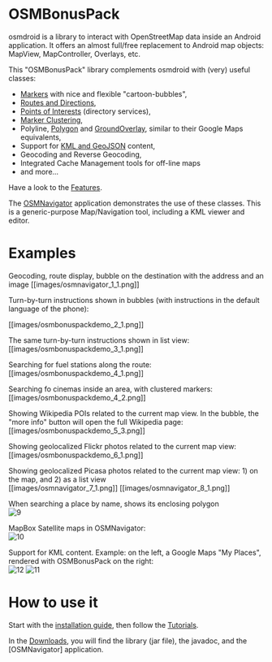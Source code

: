 # OSMBonusPack
osmdroid is a library to interact with OpenStreetMap data inside an Android application. It offers an almost full/free replacement to Android map objects: MapView, MapController, Overlays, etc.

This "OSMBonusPack" library complements osmdroid with (very) useful classes:

*  [Markers](Tutorial_0) with nice and flexible "cartoon-bubbles",
*  [Routes and Directions](Tutorial_1),
*  [Points of Interests](Tutorial_2) (directory services),
*  [Marker Clustering](Tutorial_3),
*  Polyline, [Polygon](Tutorial_5) and [GroundOverlay](Tutorial_5), similar to their Google Maps equivalents,
*  Support for [KML and GeoJSON](Tutorial_4) content,
*  Geocoding and Reverse Geocoding,
*  Integrated Cache Management tools for off-line maps
*  and more...

Have a look to the [Features](https://github.com/MKergall/osmbonuspack/wiki/features).

The [OSMNavigator](OSMNavigator) application demonstrates the use of these classes. This is a generic-purpose Map/Navigation tool, including a KML viewer and editor.

# Examples

Geocoding, route display, bubble on the destination with the address and an image
[[images/osmnavigator_1_1.png]]

Turn-by-turn instructions shown in bubbles (with instructions in the default language of the phone):

[[images/osmbonuspackdemo_2_1.png]]

The same turn-by-turn instructions shown in list view:<br/>
[[images/osmbonuspackdemo_3_1.png]]

Searching for fuel stations along the route:<br/>
[[images/osmbonuspackdemo_4_1.png]]

Searching fo cinemas inside an area, with clustered markers:<br/>
[[images/osmbonuspackdemo_4_2.png]]

Showing Wikipedia POIs related to the current map view. In the bubble, the "more info" button will open the full Wikipedia page: 
[[images/osmbonuspackdemo_5_3.png]]

Showing geolocalized Flickr photos related to the current map view:<br/>
[[images/osmbonuspackdemo_6_1.png]]

Showing geolocalized Picasa photos related to the current map view: 1) on the map, and 2) as a list view<br/>
[[images/osmnavigator_7_1.png]]
[[images/osmnavigator_8_1.png]]

When searching a place by name, shows its enclosing polygon<br/>
![9](http://osmbonuspack.googlecode.com/svn/BonusPackDownloads/img/osmbonuspackdemo_9_2.png)

MapBox Satellite maps in OSMNavigator:<br/>
![10](http://osmbonuspack.googlecode.com/svn/BonusPackDownloads/img/osmbonuspackdemo_10_1.png)

Support for KML content. Example: on the left, a Google Maps "My Places", rendered with OSMBonusPack on the right:<br/> 
![12](http://osmbonuspack.googlecode.com/svn/BonusPackDownloads/img/osmbonuspackdemo_12.png)
![11](http://osmbonuspack.googlecode.com/svn/BonusPackDownloads/img/osmbonuspackdemo_11.png)

# How to use it
Start with the [installation guide](HowToInclude), then follow the [Tutorials](Tutorial_0). 

In the [Downloads](http://code.google.com/p/osmbonuspack/source/browse/#svn%2FBonusPackDownloads), you will find the library (jar file), the javadoc, and the [OSMNavigator] application. 
